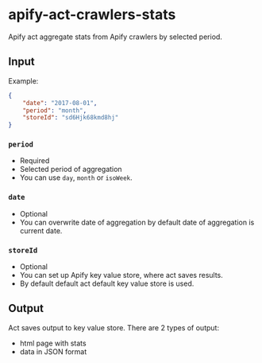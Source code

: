 # apify-act-crawlers-stats

Apify act aggregate stats from Apify crawlers by selected period.

## Input

Example:
```json
{
    "date": "2017-08-01",
    "period": "month",
    "storeId": "sd6Hjk68kmd8hj"
}
```

### `period`

- Required
- Selected period of aggregation
- You can use `day`, `month` or `isoWeek`.

### `date`

- Optional
- You can overwrite date of aggregation by default date of aggregation is current date.

### `storeId`

- Optional
- You can set up Apify key value store, where act saves results.
- By default default act default key value store is used.

## Output

Act saves output to key value store.
There are 2 types of output:

- html page with stats
- data in JSON format